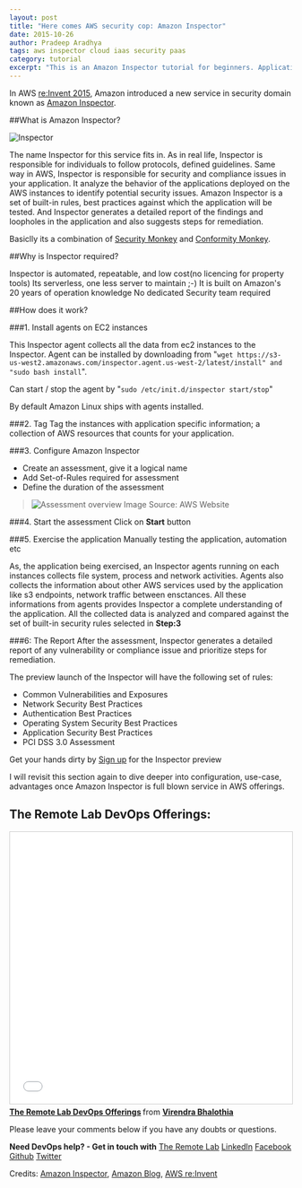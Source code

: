 ```yaml
---
layout: post
title: "Here comes AWS security cop: Amazon Inspector"
date: 2015-10-26
author: Pradeep Aradhya
tags: aws inspector cloud iaas security paas
category: tutorial
excerpt: "This is an Amazon Inspector tutorial for beginners. Application assessment tool."
---
```



In AWS [re:Invent 2015][13], Amazon introduced a new service in security domain known as [Amazon Inspector][6].


##What is Amazon Inspector?

![Inspector][11]

The name Inspector for this service fits in. As in real life, Inspector is responsible for individuals to follow protocols, defined guidelines.
Same way in AWS, Inspector is responsible for security and compliance issues in your application. It analyze the behavior of the applications deployed on the AWS instances to identify potential security issues.
Amazon Inspector is a set of built-in rules, best practices against which the application will be tested. And Inspector generates a detailed report of the findings and loopholes in the application and also suggests steps for remediation.

Basiclly its a combination of [Security Monkey][7] and [Conformity Monkey][8].

##Why is Inspector required?

Inspector is automated, repeatable, and low cost(no licencing for property tools)
Its serverless, one less server to maintain ;-)
It is built on Amazon's 20 years of operation knowledge
No dedicated Security team required


##How does it work?

###1. Install agents on EC2 instances

This Inspector agent collects all the data from ec2 instances to the Inspector. Agent can be installed by downloading from
"`wget https://s3-us-west2.amazonaws.com/inspector.agent.us-west-2/latest/install" and "sudo bash install`".

Can start / stop the agent by
	"`sudo /etc/init.d/inspector start/stop`"

By default Amazon Linux ships with agents installed.

###2. Tag
Tag the instances with application specific information; a collection of AWS resources that counts for your application.

###3. Configure Amazon Inspector
- Create an assessment, give it a logical name
- Add Set-of-Rules required for assessment
- Define the duration of the assessment


> ![Assessment overview][9]
Image Source: AWS Website

###4. Start the assessment
Click on **Start** button

###5. Exercise the application
Manually testing the application, automation etc

As, the application being exercised, an Inspector agents running on each instances collects file system, process and network activities. Agents also collects the information about other AWS services used by the application like s3 endpoints, network traffic between ensctances. All these informations from agents provides Inspector a complete understanding of the application.
All the collected data is analyzed and compared against the set of built-in security rules selected in **Step:3**

###6: The Report
After the assessment, Inspector generates a detailed report of any vulnerability or compliance issue and prioritize steps for remediation.

The preview launch of the Inspector will have the following set of rules:

- Common Vulnerabilities and Exposures
- Network Security Best Practices
- Authentication Best Practices
- Operating System Security Best Practices
- Application Security Best Practices
- PCI DSS 3.0 Assessment

Get your hands dirty by [Sign up][10] for the Inspector preview  

I will revisit this section again to dive deeper into configuration, use-case, advantages once Amazon Inspector is full blown service in AWS offerings.

## The Remote Lab DevOps Offerings:
<iframe src="//www.slideshare.net/slideshow/embed_code/key/h9h9GNjX5Gncpi" width="595" height="485" frameborder="0" marginwidth="0" marginheight="0" scrolling="no" style="border:1px solid #CCC; border-width:1px; margin-bottom:5px; max-width: 100%;" allowfullscreen> </iframe> <div style="margin-bottom:5px"> <strong> <a href="//www.slideshare.net/bhalothia/the-remote-lab-devops-offerings" title="The Remote Lab DevOps Offerings" target="_blank">The Remote Lab DevOps Offerings</a> </strong> from <strong><a href="//www.slideshare.net/bhalothia" target="_blank">Virendra Bhalothia</a></strong> </div>

Please leave your comments below if you have any doubts or questions.


**Need DevOps help? - Get in touch with** [The Remote Lab][1]
[LinkedIn][2] [Facebook][3] [Github][4] [Twitter][5]

Credits: [Amazon Inspector][6], [Amazon Blog][12], [AWS re:Invent][13]


  [1]: http://theremotelab.com
  [2]: https://www.linkedin.com/company/the-remote-lab
  [3]: https://www.facebook.com/TheRemoteLab
  [4]: https://github.com/TheRemoteLab
  [5]: https://twitter.com/TheRemoteLab
  [6]: https://aws.amazon.com/inspector/
  [7]: http://techblog.netflix.com/2014/06/announcing-security-monkey-aws-security.html
  [8]: http://techblog.netflix.com/2013/05/conformity-monkey-keeping-your-cloud.html
  [9]: https://s3-ap-southeast-1.amazonaws.com/trl-blog/insp_How_3.png
  [10]: http://aws.amazon.com/inspector/preview/
  [11]: https://s3-ap-southeast-1.amazonaws.com/trl-blog/amazon_inspector.png
  [12]: https://aws.amazon.com/blogs/aws/
  [13]: https://reinvent.awsevents.com/

